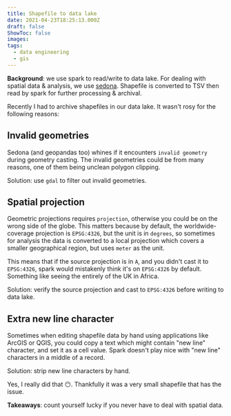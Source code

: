 ```yaml
---
title: Shapefile to data lake
date: 2021-04-23T18:25:13.000Z
draft: false
ShowToc: false
images:
tags:
  - data engineering
  - gis
---
```



**Background**: we use spark to read/write to data lake. For dealing with spatial data & analysis, we use [sedona](http://sedona.apache.org). Shapefile is converted to TSV then read by spark for further processing & archival.

Recently I had to archive shapefiles in our data lake. It wasn't rosy for the following reasons:

## Invalid geometries

Sedona (and geopandas too) whines if it encounters `invalid geometry` during geometry casting. The invalid geometries could be from many reasons, one of them being unclean polygon clipping.

Solution: use `gdal` to filter out invalid geometries.

## Spatial projection

Geometric projections requires `projection`, otherwise you could be on the wrong side of the globe. This matters because by default, the worldwide-coverage projection is `EPSG:4326`, but the unit is in `degrees`, so sometimes for analysis the data is converted to a local projection which covers a smaller geographical region, but uses `meter` as the unit.

This means that if the source projection is in `A`, and you didn't cast it to `EPSG:4326`, spark would mistakenly think it's on `EPSG:4326` by default. Something like seeing the entirely of the UK in Africa.

Solution: verify the source projection and cast to `EPSG:4326` before writing to data lake.

## Extra new line character

Sometimes when editing shapefile data by hand using applications like ArcGIS or QGIS, you could copy a text which might contain "new line" character, and set it as a cell value. Spark doesn't play nice with "new line" characters in a middle of a record.

Solution: strip new line characters by hand.

Yes, I really did that 😶. Thankfully it was a very small shapefile that has the issue.

**Takeaways**: count yourself lucky if you never have to deal with spatial data.
